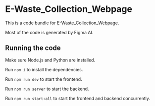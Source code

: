 
  # E-Waste_Collection_Webpage

  This is a code bundle for E-Waste_Collection_Webpage.

  Most of the code is generated by Figma AI.

  ## Running the code

  Make sure Node.js and Python are installed.

  Run `npm i` to install the dependencies.

  Run `npm run dev` to start the frontend.

  Run `npm run server` to start the backend.

  Run `npm run start:all` to start the frontend and backend concurrently.
  
